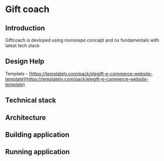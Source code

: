 # Gift coach

## Introduction

Giftcoach is devloped using monorepo concept and nx fundamentals with latest tech stack

## Design Help

Template - [https://templately.com/pack/elegift-e-commerce-website-template](https://templately.com/pack/elegift-e-commerce-website-template)

## Technical stack

## Architecture

## Building application

## Running application
